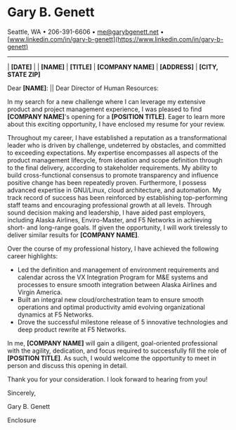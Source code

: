 <!--
% Gary B. Genett
% Pathfinder & Technologist :: Cover Letter
% v6.0 (2019-11-08)
-->

<!-- ############################################################### -->

<!--
[docx]
  * show special characters
  * ctrl-a
    * black (including hyperlinks)
    * justify (not name and address information)
  * titles
    * center
    * name = size: 20
    * all = remove space before paragraph + remove space after paragraph
    * horizontal line = add space before paragraph
  * horizontal lines
    * format -> picture = height: 0.1 + use solid color (no shade)
  * other
    * put three empty lines for signature area
    * remove trailing empty lines
  * hide special characters
-->

<!-- ############################################################### -->

# Gary B. Genett

Seattle, WA &#8226; 206-391-6606 &#8226; <me@garybgenett.net> &#8226; [www.linkedin.com/in/gary-b-genett](https://www.linkedin.com/in/gary-b-genett)

------------------------------------------------------------------------

| **[DATE]**
|
| **[NAME]**
| **[TITLE]**
| **[COMPANY NAME]**
| **[ADDRESS]**
| **[CITY, STATE ZIP]**

Dear **[NAME]**: || Dear Director of Human Resources:

In my search for a new challenge where I can leverage my extensive product and project management experience, I was pleased to find **[COMPANY NAME]**'s opening for a **[POSITION TITLE]**.  Eager to learn more about this exciting opportunity, I have enclosed my resume for your review.

Throughout my career, I have established a reputation as a transformational leader who is driven by challenge, undeterred by obstacles, and committed to exceeding expectations.  My expertise encompasses all aspects of the product management lifecycle, from ideation and scope definition through to the final delivery, according to stakeholder requirements.  My ability to build cross-functional consensus to promote transparency and influence positive change has been repeatedly proven.  Furthermore, I possess advanced expertise in GNU/Linux, cloud architecture, and automation.  My track record of success has been reinforced by establishing top-performing staff teams and encouraging professional growth at all levels.  Through sound decision making and leadership, I have aided past employers, including Alaska Airlines, Enviro-Master, and F5 Networks in achieving short- and long-range goals.  If given the opportunity, I will work tirelessly to deliver similar results for **[COMPANY NAME]**.

Over the course of my professional history, I have achieved the following career highlights:

  * Led the definition and management of environment requirements and calendar across the VX Integration Program for M&E systems and processes to ensure smooth integration between Alaska Airlines and Virgin America.
  * Built an integral new cloud/orchestration team to ensure smooth operations and optimal productivity amid evolving organizational dynamics at F5 Networks.
  * Drove the successful milestone release of 5 innovative technologies and deep product rewrite at F5 Networks.

In me, **[COMPANY NAME]** will gain a diligent, goal-oriented professional with the agility, dedication, and focus required to successfully fill the role of **[POSITION TITLE]**.  As such, I would welcome the opportunity to meet in person and discuss this opening in detail.

Thank you for your consideration.  I look forward to hearing from you!

Sincerely,

Gary B. Genett

Enclosure
